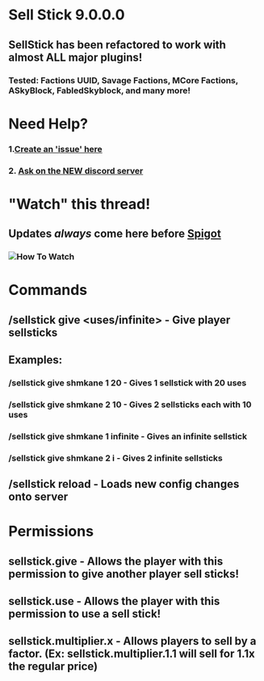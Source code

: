 # Sell Stick 9.0.0.0
## SellStick has been refactored to work with almost ALL major plugins!
### Tested: Factions UUID, Savage Factions, MCore Factions, ASkyBlock, FabledSkyblock, and many more!

# Need Help?

### 1.[Create an 'issue' here](https://github.com/shmkane/SellStick/issues)
### 2. [Ask on the NEW discord server](https://discord.gg/Q4CMsKC)

# "Watch" this thread! 
## Updates *always* come here before [Spigot](https://www.spigotmc.org/resources/sell-stick-sell-wand.38119/)
### ![How To Watch](https://i.imgur.com/sFfO7Vo.png)

# Commands
## /sellstick give <player> <amount> <uses/infinite> - Give player sellsticks
## Examples:
   ### /sellstick give shmkane 1 20 - Gives 1 sellstick with 20 uses
   ### /sellstick give shmkane 2 10 - Gives 2 sellsticks each with 10 uses
   ### /sellstick give shmkane 1 infinite - Gives an infinite sellstick
   ### /sellstick give shmkane 2 i - Gives 2 infinite sellsticks
## /sellstick reload - Loads new config changes onto server

# Permissions 
## sellstick.give - Allows the player with this permission to give another player sell sticks!
## sellstick.use - Allows the player with this permission to use a sell stick!
## sellstick.multiplier.x - Allows players to sell by a factor. (Ex: sellstick.multiplier.1.1 will sell for 1.1x the regular price)
